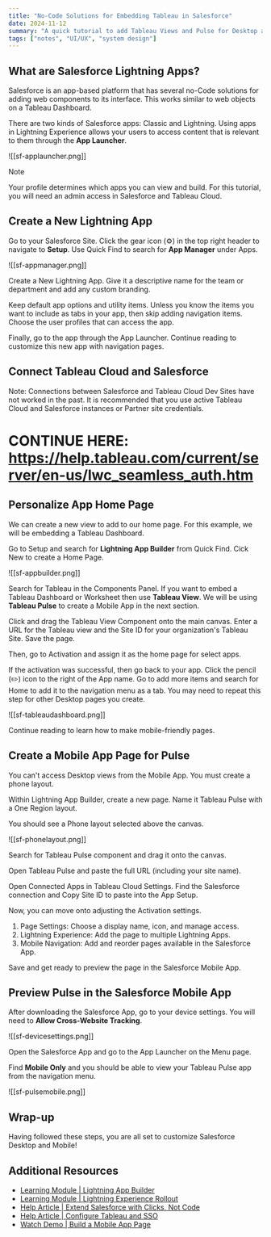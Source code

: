 ```yaml
---
title: "No-Code Solutions for Embedding Tableau in Salesforce"
date: 2024-11-12
summary: "A quick tutorial to add Tableau Views and Pulse for Desktop and Mobile experiences."
tags: ["notes", "UI/UX", "system design"]
---
```


## What are Salesforce Lightning Apps?

Salesforce is an app-based platform that has several no-Code solutions for adding web components to its interface. This works similar to web objects on a Tableau Dashboard.

There are two kinds of Salesforce apps: Classic and Lightning. Using apps in Lightning Experience allows your users to access content that is relevant to them through the **App Launcher**.

![[sf-applauncher.png]]

>[!Note] 
>Your profile determines which apps you can view and build. For this tutorial, you will need an admin access in Salesforce and Tableau Cloud.

## Create a New Lightning App 

Go to your Salesforce Site. Click the gear icon (⚙️) in the top right header to navigate to **Setup**. Use Quick Find to search for **App Manager** under Apps.

![[sf-appmanager.png]]

Create a New Lightning App. Give it a descriptive name for the team or department and add any custom branding. 

Keep default app options and utility items.  Unless you know the items you want to include as tabs in your app, then skip adding navigation items. Choose the user profiles that can access the app.

Finally, go to the app through the App Launcher. Continue reading  to customize this new app with navigation pages.

## Connect Tableau Cloud and Salesforce

Note: Connections between Salesforce and Tableau Cloud Dev Sites have not worked in the past. It is recommended that you use active Tableau Cloud and Salesforce instances or Partner site credentials.

# CONTINUE HERE: https://help.tableau.com/current/server/en-us/lwc_seamless_auth.htm

## Personalize App Home Page

We can create a new view to add to our home page. For this example, we will be embedding a Tableau Dashboard.

Go to Setup and search for **Lightning App Builder** from Quick Find. Cick New to create a Home Page. 

![[sf-appbuilder.png]] 

Search for Tableau in the Components Panel. If you want to embed a Tableau Dashboard or Worksheet then use **Tableau View**. We will be using **Tableau Pulse** to create a Mobile App in the next section.

Click and drag the Tableau View Component onto the main canvas. Enter a URL for the Tableau view and the Site ID for your organization's Tableau Site. Save the page.

Then, go to Activation and assign it as the home page for select apps.

If the activation was successful, then go back to your app. Click the pencil (✏️) icon to the right of the App name. Go to add more items and search for Home to add it to the navigation menu as a tab. You may need to repeat this step for other Desktop pages you create.

![[sf-tableaudashboard.png]]

Continue reading to learn how to make mobile-friendly pages.

## Create a Mobile App Page for Pulse

You can't access Desktop views from the Mobile App. You must create a phone layout. 

Within Lightning App Builder, create a new page. Name it Tableau Pulse with a One Region layout.

You should see a Phone layout selected above the canvas.

![[sf-phonelayout.png]]

Search for Tableau Pulse component and drag it onto the canvas.

Open Tableau Pulse and paste the full URL (including your site name).

Open Connected Apps in Tableau Cloud Settings. Find the Salesforce connection and Copy Site ID to paste into the App Setup.

Now, you can move onto adjusting the Activation settings.

1. Page Settings: Choose a display name, icon, and manage access.
2. Lightning Experience: Add the page to multiple Lightning Apps.
3. Mobile Navigation: Add and reorder pages available in the Salesforce App.

Save and get ready to preview the page in the Salesforce Mobile App.

## Preview Pulse in the Salesforce Mobile App

After downloading the Salesforce App, go to your device settings. You will need to **Allow Cross-Website Tracking**.

![[sf-devicesettings.png]]

Open the Salesforce App and go to the App Launcher on the Menu page. 

Find **Mobile Only** and you should be able to view your Tableau Pulse app from the navigation menu. 

![[sf-pulsemobile.png]]

## Wrap-up

Having followed these steps, you are all set to customize Salesforce Desktop and Mobile!

## Additional Resources

- [Learning Module | Lightning App Builder](https://trailhead.salesforce.com/content/learn/modules/lightning_app_builder)
- [Learning Module | Lightning Experience Rollout](https://trailhead.salesforce.com/content/learn/modules/lex_migration_rollout)
- [Help Article | Extend Salesforce with Clicks, Not Code](https://help.salesforce.com/s/articleView?id=platform.extend_click_intro.htm&language=en_US&type=5)
- [Help Article | Configure Tableau and SSO](https://help.tableau.com/current/server/en-us/lwc_seamless_auth.htm)
- [Watch Demo | Build a Mobile App Page](https://admin.salesforce.com/blog/2019/build-a-mobile-app-page)

